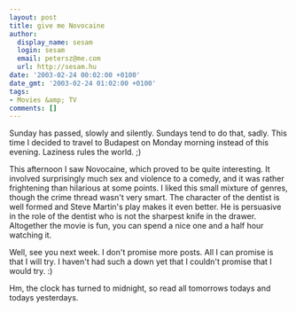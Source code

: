 ```yaml
---
layout: post
title: give me Novocaine
author:
  display_name: sesam
  login: sesam
  email: petersz@me.com
  url: http://sesam.hu
date: '2003-02-24 00:02:00 +0100'
date_gmt: '2003-02-24 01:02:00 +0100'
tags:
- Movies &amp; TV
comments: []
---
```


Sunday has passed, slowly and silently. Sundays tend to do that, sadly. This time I decided to travel to Budapest on Monday morning instead of this evening. Laziness rules the world. ;)

This afternoon I saw Novocaine, which proved to be quite interesting. It involved surprisingly much sex and violence to a comedy, and it was rather frightening than hilarious at some points. I liked this small mixture of genres, though the crime thread wasn't very smart. The character of the dentist is well formed and Steve Martin's play makes it even better. He is persuasive in the role of the dentist who is not the sharpest knife in the drawer. Altogether the movie is fun, you can spend a nice one and a half hour watching it.

Well, see you next week. I don't promise more posts. All I can promise is that I will try. I haven't had such a down yet that I couldn't promise that I would try. :)

Hm, the clock has turned to midnight, so read all tomorrows todays and todays yesterdays.
